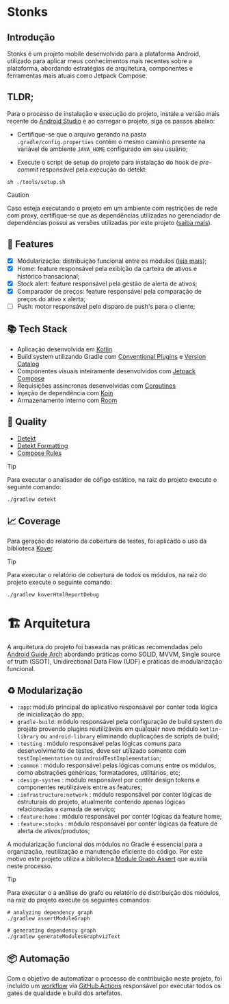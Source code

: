 # Stonks

## Introdução

Stonks é um projeto mobile desenvolvido para a plataforma Android, utilizado para aplicar meus conhecimentos mais recentes sobre a plataforma, abordando estratégias de arquitetura, componentes e ferramentas mais atuais como Jetpack Compose.

## TLDR;

Para o processo de instalação e execução do projeto, instale a versão mais recente do [Android Studio](https://developer.android.com/studio) e ao carregar o projeto, siga os passos abaixo:

- Certifique-se que o arquivo gerando na pasta `.gradle/config.properties` contém o mesmo caminho presente na variável de ambiente `JAVA_HOME` configurado em seu usuário;

- Execute o script de setup do projeto para instalação do hook de *pre-commit* responsável pela execução do detekt:

```
sh ./tools/setup.sh
```

> [!CAUTION]
> Caso esteja executando o projeto em um ambiente com restrições de rede com proxy, certifique-se que as dependências utilizadas no gerenciador de dependências possui as versões utilizadas por este projeto ([saiba mais](https://github.com/jonathanarodr/stonks/blob/main/gradle/libs.versions.toml)).

## 🚩 Features

- [x] Módularização: distribuição funcional entre os módulos ([leia mais](#modularização));
- [x] Home: feature responsável pela exibição da carteira de ativos e histórico transacional;
- [x] Stock alert: feature responsável pela gestão de alerta de ativos;
- [x] Comparador de preços: feature responsável pela comparação de preços do ativo x alerta;
- [ ] Push: motor responsável pelo disparo de push's para o cliente;

## 📚 Tech Stack

- Aplicação desenvolvida em [Kotlin](https://kotlinlang.org/)
- Build system utilizando Gradle com [Conventional Plugins](https://docs.gradle.org/current/userguide/composite_builds.html) e [Version Catalog](https://docs.gradle.org/current/userguide/platforms.html)
- Componentes visuais inteiramente desenvolvidos com [Jetpack Compose](https://developer.android.com/develop/ui/compose)
- Requisições assíncronas desenvolvidas com [Coroutines](https://developer.android.com/kotlin/coroutines)
- Injeção de dependência com [Koin](https://insert-koin.io/)
- Armazenamento interno com [Room](https://developer.android.com/training/data-storage/room)

## 🧪 Quality

- [Detekt](https://detekt.dev/)
- [Detekt Formatting](https://detekt.dev/docs/rules/formatting/)
- [Compose Rules](https://github.com/mrmans0n/compose-rules)

> [!TIP]
> Para executar o analisador de cófigo estático, na raiz do projeto execute o seguinte comando:

```
./gradlew detekt
```

## 📈 Coverage

Para geração do relatório de cobertura de testes, foi aplicado o uso da biblioteca [Kover](https://github.com/Kotlin/kotlinx-kover).

> [!TIP]
> Para executar o relatório de cobertura de todos os módulos, na raiz do projeto execute o seguinte comando:

```
./gradlew koverHtmlReportDebug
```

# 🏗️ Arquitetura

A arquitetura do projeto foi baseada nas práticas recomendadas pelo [Android Guide Arch](https://developer.android.com/topic/architecture/recommendations) abordando práticas como SOLID, MVVM, Single source of truth (SSOT), Unidirectional Data Flow (UDF) e práticas de modularização funcional.

## ♻️ Modularização

- `:app`: módulo principal do aplicativo responsável por conter toda lógica de inicialização do app;
- `gradle-build`: módulo responsável pela configuração de build system do projeto provendo plugins reutilizáveis em qualquer novo módulo `kotlin-library` ou `android-library` eliminando duplicações de scripts de build;
- `:testing` : módulo responsável pelas lógicas comuns para desenvolvimento de testes, deve ser utilizado somente com `testImplementation` ou `androidTestImplementation`;
- `:common` : módulo responsável pelas lógicas comuns entre os módulos, como abstrações genéricas, formatadores, utilitários, etc;
- `:design-system` : módulo responsável por contér design tokens e componentes reutilizáveis entre as features;
- `:infrastructure:network` : módulo responsável por conter lógicas de estruturais do projeto, atualmente contendo apenas lógicas relacionadas a camada de serviço;
- `:feature:home` : módulo responsável por contér lógicas da feature home;
- `:feature:stocks` : módulo responsável por contér lógicas da feature de alerta de ativos/produtos;

A modularização funcional dos módulos no Gradle é essencial para a organização, reutilização e manutenção eficiente do código. Por este motivo este projeto utiliza a biblioteca [Module Graph Assert](https://github.com/jraska/modules-graph-assert) que auxilia neste processo.

> [!TIP]
> Para executar o a análise do grafo ou relatório de distribuição dos módulos, na raiz do projeto execute os seguintes comandos:

```
# analyzing dependency graph
./gradlew assertModuleGraph

# generating dependency graph
./gradlew generateModulesGraphvizText
```

## 📦 Automação

Com o objetivo de automatizar o processo de contribuição neste projeto, foi incluído um [workflow](https://github.com/jonathanarodr/stonks/actions) via [GitHub Actions](https://docs.github.com/en/actions) responsável por executar todos os gates de qualidade e build dos artefatos.
